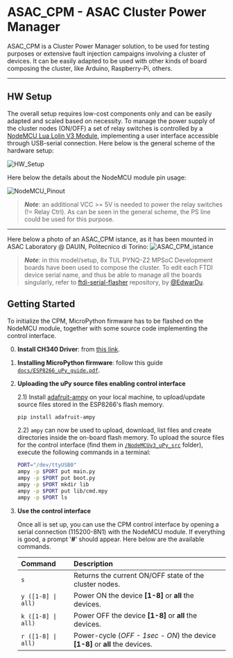 # ASAC_CPM - ASAC Cluster Power Manager

ASAC_CPM is a Cluster Power Manager solution, to be used for testing purposes or extensive fault injection campaigns involving a cluster of devices. It can be easily adapted to be used with other kinds of board composing the cluster, like Arduino, Raspberry-Pi, others.

------

## HW Setup

The overall setup requires low-cost components only and can be easily adapted and scaled based on necessity. To manage the power supply of the cluster nodes (ON/OFF) a set of relay switches is controlled by a [NodeMCU Lua Lolin V3 Module](https://www.az-delivery.de/en/products/nodemcu-lolin-v3-modul-mit-esp8266), implementing a user interface accessible through USB-serial connection.
Here below is the general scheme of the hardware setup:

![HW_Setup](https://github.com/danirizziero/FI-playground/assets/37268662/107f36ac-55cc-474d-a424-6bb6e35217cd)

Here below the details about the NodeMCU module pin usage:

![NodeMCU_Pinout](https://github.com/danirizziero/FI-playground/assets/37268662/065e586b-f8ef-446f-b161-7249cee2d9b2)

>***Note***: an additional VCC >= 5V is needed to power the relay switches (!= Relay Ctrl). As can be seen in the general scheme, the PS line could be used for this purpose.

------

Here below a photo of an ASAC_CPM istance, as it has been mounted in ASAC Laboratory @ DAUIN, Politecnico di Torino:
![ASAC_CPM_istance](https://github.com/danirizziero/ASAC_CPM/assets/37268662/89fcbb40-c32a-4739-9b39-f2e08bb3ecb7)


>***Note***: in this model/setup, 8x TUL PYNQ-Z2 MPSoC Development boards have been used to compose the cluster. To edit each FTDI device serial name, and thus be able to manage all the boards singularly, refer to [ftdi-serial-flasher](https://github.com/EdwarDu/ftdi-serial-flasher) repository, by [@EdwarDu](https://github.com/EdwarDu).

## Getting Started

To initialize the CPM, MicroPython firmware has to be flashed on the NodeMCU module, together with some source code implementing the control interface.

0) **Install CH340 Driver**: from [this link](https://www.wch.cn/download/CH341SER_EXE.html).
1) **Installing MicroPython firmware**: follow this guide [```docs/ESP8266_uPy_guide.pdf```](docs/ESP8266_uPy_guide.pdf).

2) **Uploading the uPy source files enabling control interface**
   
    2.1) Install [adafruit-ampy](https://pypi.org/project/adafruit-ampy/) on your local machine, to upload/update source files stored in the ESP8266's flash memory.

    ```sh
    pip install adafruit-ampy
    ```

    2.2) ```ampy``` can now be used to upload, download, list files and create directories inside the on-board flash memory. To upload the source files for the control interface (find them in [```/NodeMCUv3_uPy_src```](NodeMCUv3_uPy_src) folder), execute the following commands in a terminal:

    ```bash
    PORT="/dev/ttyUSB0"
    ampy -p $PORT put main.py
    ampy -p $PORT put boot.py
    ampy -p $PORT mkdir lib
    ampy -p $PORT put lib/cmd.mpy
    ampy -p $PORT ls
    ```

4) **Use the control interface**

   Once all is set up, you can use the CPM control interface by opening a serial connection (115200-8N1) with the NodeMCU module. If everything is good, a prompt '**#**' should appear. Here below are the available commands.

    | Command           | Description |
    | :---------------- | :------ |
    | ```s``` | Returns the current ON/OFF state of the cluster nodes.   |
    | ```y ([1-8] \| all)``` | Power ON the device **[1-8]** or **all** the devices.   |
    | ```k ([1-8] \| all)``` | Power OFF the device **[1-8]** or **all** the devices.   |
    | ```r ([1-8] \| all)``` | Power-cycle (*OFF - 1sec - ON*) the device **[1-8]** or **all** the devices.|
